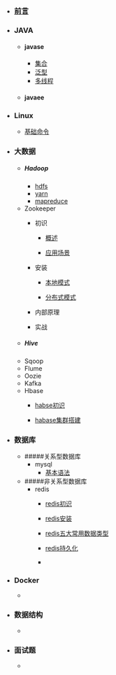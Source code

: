 - ### [前言](前言.md)

- ### JAVA

  - #### javase
    - [集合]()
    - [泛型]()
    - [多线程]()
  - #### javaee

- ### Linux

  - [基础命令]()

- ### 大数据

  - ##### Hadoop
    - [hdfs]()
    - [yarn]()
    - [mapreduce]() 
  - Zookeeper
    - 初识

      - [概述](大数据/Zookeeper/初识/概述.md)

      - [应用场景](大数据/Zookeeper/初识/应用场景.md)

    - 安装

      - [本地模式](大数据/Zookeeper/安装/本地模式.md)

      - [分布式模式](大数据/Zookeeper/安装/分布式模式.md)

    - 内部原理

    - 实战
  - ##### Hive
  - Sqoop
  - Flume
  - Oozie
  - Kafka
  - Hbase
    - [habse初识](大数据/hbase/hbase初识.md)

    - [habase集群搭建](大数据/hbase/hbase集群搭建.md)

- ### 数据库

  - #####关系型数据库
    - mysql
      - [基本语法]()
  - #####非关系型数据库
    - redis
      - [redis初识](数据库/非关系型数据库/redis/redis初识.md)

      - [redis安装](数据库/非关系型数据库/redis/redis安装.md)

      - [redis五大常用数据类型](数据库/非关系型数据库/redis/redis五大常用数据类型.md)

      - [redis持久化](数据库/非关系型数据库/redis/redis持久化.md)

      - 
- ### Docker

  - 

- ### 数据结构

  - 

- ### 面试题

  - 
